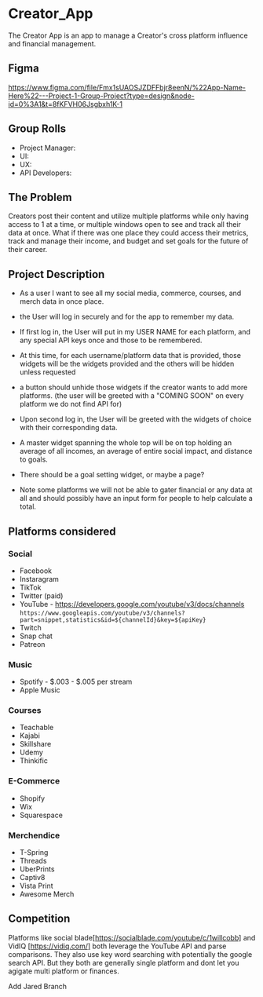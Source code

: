 # Creator_App

The Creator App is an app to manage a Creator's cross platform influence and financial management.

## Figma

https://www.figma.com/file/Fmx1sUAOSJZDFFbjr8eenN/%22App-Name-Here%22---Project-1-Group-Project?type=design&node-id=0%3A1&t=8fKFVH06Jsgbxh1K-1

## Group Rolls

* Project Manager:
* UI:
* UX:
* API Developers:


## The Problem 

Creators post their content and utilize multiple platforms while only having access to 1 at a time, or multiple windows open to see and track all their data at once. 
What if there was one place they could access their metrics, track and manage their income, and budget and set goals for the future of their career. 

## Project Description

* As a user I want to see all my social media, commerce, courses, and merch data in once place.

* the User will log in securely and for the app to remember my data. 

* If first log in, the User will put in my USER NAME for each platform, and any special API keys once and those to be remembered. 

* At this time, for each username/platform data that is provided, those widgets will be the widgets provided and the others will be hidden unless requested
              
* a button should unhide those widgets if the creator wants to add more platforms. (the user will be greeted with a "COMING SOON" on every platform we do not find API for)

* Upon second log in, the User will be greeted with the widgets of choice with their corresponding data. 

* A master widget spanning the whole top will be on top holding an average of all incomes, an average of entire social impact, and distance to goals.

* There should be a goal setting widget, or maybe a page? 

* Note some platforms we will not be able to gater financial or any data at all and should possibly have an input form for people to help calculate a total. 

## Platforms considered

### Social

* Facebook
* Instaragram
* TikTok
* Twitter (paid)
* YouTube - https://developers.google.com/youtube/v3/docs/channels
`https://www.googleapis.com/youtube/v3/channels?part=snippet,statistics&id=${channelId}&key=${apiKey}`
* Twitch
* Snap chat
* Patreon

### Music

* Spotify - $.003 - $.005 per stream 
* Apple Music

### Courses

* Teachable
* Kajabi
* Skillshare
* Udemy
* Thinkific 

### E-Commerce

* Shopify
* Wix
* Squarespace

### Merchendice

* T-Spring
* Threads
* UberPrints
* Captiv8
* Vista Print
* Awesome Merch

## Competition

Platforms like social blade[https://socialblade.com/youtube/c/1willcobb] and VidIQ [https://vidiq.com/] both leverage the YouTube API and parse comparisons. They also use key word searching with potentially the google search API. But they both are generally single platform and dont let you agigate multi platform or finances. 

Add Jared Branch 
